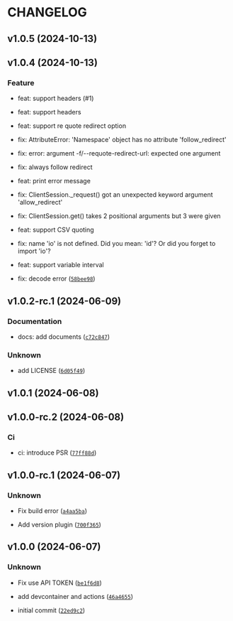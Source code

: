 # CHANGELOG



## v1.0.5 (2024-10-13)


## v1.0.4 (2024-10-13)

### Feature

* feat: support headers (#1)

* feat: support headers

* feat: support re quote redirect option

* fix: AttributeError: &#39;Namespace&#39; object has no attribute &#39;follow_redirect&#39;

* fix: error: argument -f/--requote-redirect-url: expected one argument

* fix: always follow redirect

* feat: print error message

* fix: ClientSession._request() got an unexpected keyword argument &#39;allow_redirect&#39;

* fix: ClientSession.get() takes 2 positional arguments but 3 were given

* feat: support CSV quoting

* fix: name &#39;io&#39; is not defined. Did you mean: &#39;id&#39;? Or did you forget to import &#39;io&#39;?

* feat: support variable interval

* fix: decode error ([`58bee98`](https://github.com/procube-open/downtime-csv/commit/58bee98a4d56fac32abc7f86dfe3442af04fbd82))


## v1.0.2-rc.1 (2024-06-09)

### Documentation

* docs: add documents ([`c72c847`](https://github.com/procube-open/downtime-csv/commit/c72c84789477ddcbffa7dbc909ce7f3762195347))

### Unknown

* add LICENSE ([`6d05f49`](https://github.com/procube-open/downtime-csv/commit/6d05f49682a8577827b108f94a1739061d4d65ef))


## v1.0.1 (2024-06-08)


## v1.0.0-rc.2 (2024-06-08)

### Ci

* ci: introduce PSR ([`77ff88d`](https://github.com/procube-open/downtime-csv/commit/77ff88dd688a5fd5484bd2e4469eec8119d71b5a))


## v1.0.0-rc.1 (2024-06-07)

### Unknown

* Fix build error ([`a4aa5ba`](https://github.com/procube-open/downtime-csv/commit/a4aa5ba5b2b5a07183c98ee240e0c870b504f3de))

* Add version plugin ([`700f365`](https://github.com/procube-open/downtime-csv/commit/700f36595847bb0deff0926d4d1b696d292724ab))


## v1.0.0 (2024-06-07)

### Unknown

* Fix use API TOKEN ([`be1f6d8`](https://github.com/procube-open/downtime-csv/commit/be1f6d890c69f724a16e3ce9ca2a5f9d90f64451))

* add devcontainer and actions ([`46a4655`](https://github.com/procube-open/downtime-csv/commit/46a465578683e73907ade865973abb73fd61f0f2))

* initial commit ([`22ed9c2`](https://github.com/procube-open/downtime-csv/commit/22ed9c2dfa19135b95b1627980c8a0b292dc77d3))
